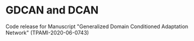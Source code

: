# GDCAN and DCAN
Code release for Manuscript "Generalized Domain Conditioned Adaptation Network" (TPAMI-2020-06-0743)


